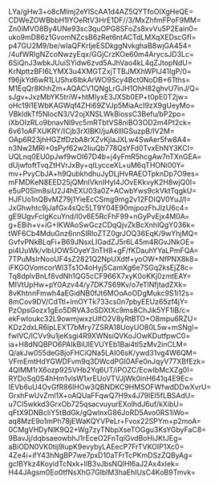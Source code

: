 LYa/gHw3+o8cMlmj2eYlScAA1d4AZ5QYTfoOlXgHeQE=
CDWeZOWBbbH1IYOeRtV3HrE1DF//3/MxZhfmFPoF9MM=
Zn0iMVO8By4UNe93sc3quOPG8SFoZs8xvVu5P2Eain0=
uko9mD86z1GvomNZcsB6zRet6ntACTdLMXqXEDscGfI=
p47GU2M9/be/wIaQFKrljeESDkggNvkghaB8wjGA454=
/4ufWRIgNZcoNwzyEqx/GGjCrzKOe60m4ArycsJD3Lc=
6SiQnJ3wbkJUuiSYidw6zvd5AJhVao4kL4qZJtopNdU=
KrNpttzBFI6LYMX3u4XMGTZxjTTBJMXhWPIJ41IgP/0=
f96jkYd6wR1LUShx6lbkArWO9Scy4Bct0NoDB+6Tths=
M1EqQr8KhhZm+AQACV1QNgLrGJH1OhH82ghvU7inJ/Q=
sJgv+JxzMbYK5triW+htMIyxE3JXSb0EP+t0pE0T2jw=
oHc19i1EWbKAGWqf4ZHi69ZVJp5MiaAcI9zX9gUeyMo=
VBkldkTf5NlocN3/V2ojXNSLWkBiossC3Befu/bP2po=
iXbOIzRLo9bnavNl9vc5mRTbtVS8niBO3OD2m4Pt2ck=
6v61oAFXUKRY/ICjb3rXlBKl/juA6lllGSuzpB/IV2M=
OAp6R23jhHGZtfDzbA8rXZvKjlaJXLw4SwAer5fw8A4=
n3Nw2MRI+0sPyf62w2IiuQb778QsYFd0TvxEhNY3KCI=
UQLnq0EU0pJwf9wOI67D4b+j4yFmR5hcgAw7nTXnGEA=
dUjwfoftTvqZtHVrJxBy+qILycceXL+uM6qTHONi00Y=
mv+PvyCbJA+h9QubkhdhuJyDLjHvRAEOTpknDp7O9es=
mFMDKeN8EED25jQMnIVknIHyI4JOvEKkvyK2H8wjQ0I=
e5uP0Slm8siU2J4hEXU03a0Z+ACwbYws9ckVktTqgkU=
HJFUo1nQBvMZ79j1YieEcCSmg9mg2v12FDIQV0YuJ/I=
JxGhwhtc9jJafGx4sQc5LT9Y04E90mjpozFhJlzU6c4=
gE9UgvFclgKcuYnd/l0v6E5RcFhF99+nGyPvEjx4M0A=
g+EBih+v+iG+IKWAoSwGczCDqQjvZkBcXnhlQgY036k=
tWF6Cb4MduGnz6nnSIRloZTZ0grJOQ36EqK/9wYhjMQ=
GvfvPNkBLqFi+B69JNsxLIGadZJ5r6L45m4RGvJNkOE=
pi4UuWk/vlbUOW5OyeY3nTH8+gF/fKDauhYYaLPmFQA=
7TPuMsIrNooUF4sZ2821Q2NpUXdtf+yoOW+NfPNX8k8=
iFKGOVomcorWl3Ts1O4oHyj5CamXg6e7SGq2ksEjZ8c=
Tq8dplvBnLf8vdNh1QG5cCF966X7xyK0oKKj0zmtEAY=
MIVtUpHw+pY0Azv44/y7DK7S69Kv/o7eTlNfjtadZXk=
8vKhtnnFmwh4aEGidNB0fJt6MOoAoODgMukc9S1i12s=
8mCov9DV/CdTtl+lmOYTk733cs0n7pbyEEUz65zf4jY=
PzOpsGozx1gEo5DRVA3oSDXtXc9ms8ChJik5YF1IB/c=
ekFwIoukc32L9owmjwxzUlfO2V8yRtBTO+O8mpu6RZU=
KDz2dxLR6ipLEXT7bMry7ZSRA18UoyUO80L5w+mSNgI=
fwIVC/lCVv9u1jeKsgi4R9XWNsiQVKoJOwKDutfpwC0=
ia+H8dNQBPO6PAIkBiUlEVUYEb1Bai4tl5zMv2inCLM=
Q/akJw055deG8joFHCiQNa5LAI06sK/ywd31vg4W6QM=
VFmEmtHdYGWDFvm9q3DWcdPGI0AFe0nJqyV77XBfEzk=
4QlMM1rX6ozp925VHb2Yq6UT/iPOZC/EcwIbMcXZg0I=
RYDoSq0S4hHm1vlsW1xrEUoVTVJjWk0inH641q4E9Ec=
IEVb6uU4OvGfR86lHOw3QBNDKC9HMSOFWfwdDDwXvrU=
GrxhFwUvZml1X+oAQUaFFqwQ7H9x4J79lEl5fLBSAdU=
u7CI5wkkd3GrxOb725qsacvuyurEXolhdJ6uf/kXibU=
qFtX9DNBcliY5tBdGk/gQwlnxG86JoRD5Avo0RS1iWo=
aq8MzE9o1mPh78jEWaKQYVPeLr+Fvox22SPYm+p2moA=
0CMgVHDyNIK9Q2+Wg7zyTNbpXseTOGgu3KsYGbyFaC8=
9BavJj/dqbsaeowbhJ1rEceO2FnTqiGvdBoHiJKtJEg=
aBiODN0VK0tij9lupK9evybyLAEecP7FrTVKOIP1Xc0=
4Ze4i+ifY43hNgBP7we7pxD10aTFrTcPKmDSzZQByAg=
gcIBYkz4KoyidTcNxk+lIB3vJbsNQlHl6aJ2Ax4xIek=
H44JAgsm0Eo0tfNsXhG7GlblM3haEhIUsC4KoB9Tmvk=
